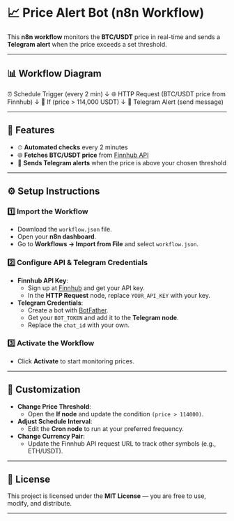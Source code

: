 # 📈 Price Alert Bot (n8n Workflow)

This **n8n workflow** monitors the **BTC/USDT** price in real-time and sends a **Telegram alert** when the price exceeds a set threshold.

---

## 📊 Workflow Diagram
⏰ Schedule Trigger (every 2 min)
↓
🌐 HTTP Request (BTC/USDT price from Finnhub)
↓
🔎 If (price > 114,000 USDT)
↓
📲 Telegram Alert (send message)


---

## 🚀 Features
- ⏱ **Automated checks** every 2 minutes  
- 🌐 **Fetches BTC/USDT price** from [Finnhub API](https://finnhub.io)  
- 📢 **Sends Telegram alerts** when the price is above your chosen threshold  

---

## ⚙️ Setup Instructions

### 1️⃣ Import the Workflow
- Download the `workflow.json` file.
- Open your **n8n dashboard**.
- Go to **Workflows → Import from File** and select `workflow.json`.

### 2️⃣ Configure API & Telegram Credentials
- **Finnhub API Key**:  
  - Sign up at [Finnhub](https://finnhub.io) and get your API key.
  - In the **HTTP Request** node, replace `YOUR_API_KEY` with your key.
- **Telegram Credentials**:  
  - Create a bot with [BotFather](https://core.telegram.org/bots#6-botfather).
  - Get your `BOT_TOKEN` and add it to the **Telegram node**.
  - Replace the `chat_id` with your own.

### 3️⃣ Activate the Workflow
- Click **Activate** to start monitoring prices.

---

## 🔧 Customization
- **Change Price Threshold**:  
  - Open the **If node** and update the condition `(price > 114000)`.
- **Adjust Schedule Interval**:  
  - Edit the **Cron node** to run at your preferred frequency.
- **Change Currency Pair**:  
  - Update the Finnhub API request URL to track other symbols (e.g., ETH/USDT).

---

## 📜 License
This project is licensed under the **MIT License** — you are free to use, modify, and distribute.

---


